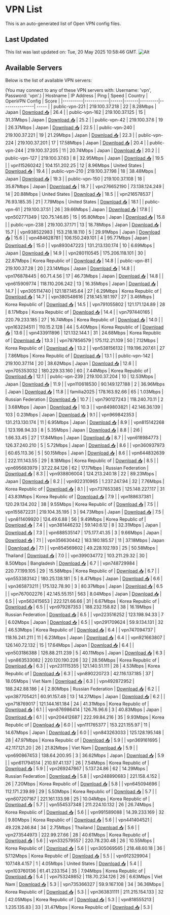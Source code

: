 # VPN List

This is an auto-generated list of Open VPN config files.

## Last Updated

This list was last updated on: Tue, 20 May 2025 10:58:46 GMT.
![Alt](https://repobeats.axiom.co/api/embed/186b98318ef1479477931607c1ad7d823f12451f.svg "Repobeats analytics image")

## Available Servers

Below is the list of available VPN servers:

(You may connect to any of these VPN servers with: Username: 'vpn', Password: 'vpn'.)
| Hostname | IP Address | Ping | Speed | Country | OpenVPN Config | Score |
|----------|------------|------|-------|---------|----------------| ----- |
| public-vpn-221 | 219.100.37.218 | 22 | 8.28Mbps | Japan | [Download 📥](./configs/server_0_JP.ovpn) | 26.4 |
| public-vpn-162 | 219.100.37.125 | 15 | 31.31Mbps | Japan | [Download 📥](./configs/server_1_JP.ovpn) | 25.2 |
| public-vpn-42 | 219.100.37.6 | 19 | 26.37Mbps | Japan | [Download 📥](./configs/server_2_JP.ovpn) | 22.5 |
| public-vpn-240 | 219.100.37.221 | 19 | 21.29Mbps | Japan | [Download 📥](./configs/server_3_JP.ovpn) | 22.3 |
| public-vpn-224 | 219.100.37.201 | 17 | 17.58Mbps | Japan | [Download 📥](./configs/server_4_JP.ovpn) | 20.4 |
| public-vpn-244 | 219.100.37.205 | 11 | 20.74Mbps | Japan | [Download 📥](./configs/server_5_JP.ovpn) | 20.2 |
| public-vpn-127 | 219.100.37.63 | 8 | 32.95Mbps | Japan | [Download 📥](./configs/server_6_JP.ovpn) | 19.5 |
| vpn115260242 | 104.151.202.25 | 12 | 8.96Mbps | United States | [Download 📥](./configs/server_7_US.ovpn) | 19.4 |
| public-vpn-210 | 219.100.37.198 | 18 | 38.48Mbps | Japan | [Download 📥](./configs/server_8_JP.ovpn) | 19.3 |
| public-vpn-150 | 219.100.37.108 | 18 | 35.87Mbps | Japan | [Download 📥](./configs/server_9_JP.ovpn) | 18.7 |
| vpn276652190 | 73.138.124.249 | 14 | 20.88Mbps | United States | [Download 📥](./configs/server_10_US.ovpn) | 18.5 |
| vpn216578537 | 76.93.185.35 | 21 | 7.79Mbps | United States | [Download 📥](./configs/server_11_US.ovpn) | 18.1 |
| public-vpn-61 | 219.100.37.51 | 26 | 39.66Mbps | Japan | [Download 📥](./configs/server_12_JP.ovpn) | 17.8 |
| vpn502771349 | 120.75.146.85 | 15 | 95.80Mbps | Japan | [Download 📥](./configs/server_13_JP.ovpn) | 15.8 |
| public-vpn-238 | 219.100.37.171 | 13 | 18.78Mbps | Japan | [Download 📥](./configs/server_14_JP.ovpn) | 15.7 |
| vpn938522983 | 153.218.18.110 | 5 | 29.91Mbps | Japan | [Download 📥](./configs/server_15_JP.ovpn) | 15.6 |
| vpn484628781 | 106.150.249.101 | 4 | 95.77Mbps | Japan | [Download 📥](./configs/server_16_JP.ovpn) | 15.0 |
| vpn893047223 | 131.213.130.174 | 10 | 6.69Mbps | Japan | [Download 📥](./configs/server_17_JP.ovpn) | 14.9 |
| vpn280110545 | 175.206.118.101 | 30 | 22.87Mbps | Korea Republic of | [Download 📥](./configs/server_18_KR.ovpn) | 14.8 |
| public-vpn-81 | 219.100.37.28 | 20 | 23.14Mbps | Japan | [Download 📥](./configs/server_19_JP.ovpn) | 14.8 |
| vpn176878445 | 60.71.4.56 | 17 | 46.73Mbps | Japan | [Download 📥](./configs/server_20_JP.ovpn) | 14.8 |
| vpn615909774 | 118.110.206.242 | 13 | 16.35Mbps | Japan | [Download 📥](./configs/server_21_JP.ovpn) | 14.7 |
| vpn305114740 | 121.187.145.64 | 27 | 6.29Mbps | Korea Republic of | [Download 📥](./configs/server_22_KR.ovpn) | 14.7 |
| vpn380548616 | 218.145.181.197 | 27 | 3.46Mbps | Korea Republic of | [Download 📥](./configs/server_23_KR.ovpn) | 14.5 |
| vpn791055802 | 121.171.124.89 | 28 | 8.17Mbps | Korea Republic of | [Download 📥](./configs/server_24_KR.ovpn) | 14.4 |
| vpn797440165 | 220.79.233.185 | 27 | 16.74Mbps | Korea Republic of | [Download 📥](./configs/server_25_KR.ovpn) | 14.0 |
| vpn163234511 | 110.15.2.128 | 44 | 5.40Mbps | Korea Republic of | [Download 📥](./configs/server_26_KR.ovpn) | 13.6 |
| vpn433911896 | 121.132.144.1 | 31 | 24.68Mbps | Korea Republic of | [Download 📥](./configs/server_27_KR.ovpn) | 13.3 |
| vpn787856579 | 175.112.21.109 | 50 | 7.12Mbps | Korea Republic of | [Download 📥](./configs/server_28_KR.ovpn) | 13.2 |
| vpn538156132 | 119.196.207.61 | 27 | 7.86Mbps | Korea Republic of | [Download 📥](./configs/server_29_KR.ovpn) | 13.1 |
| public-vpn-142 | 219.100.37.114 | 20 | 38.62Mbps | Japan | [Download 📥](./configs/server_30_JP.ovpn) | 12.6 |
| vpn705353032 | 180.229.33.160 | 60 | 7.44Mbps | Korea Republic of | [Download 📥](./configs/server_31_KR.ovpn) | 12.1 |
| public-vpn-239 | 219.100.37.204 | 10 | 12.53Mbps | Japan | [Download 📥](./configs/server_32_JP.ovpn) | 11.9 |
| vpn110618530 | 90.149.127.188 | 2 | 36.96Mbps | Japan | [Download 📥](./configs/server_33_JP.ovpn) | 11.8 |
| familia2025 | 178.163.92.66 | 65 | 1.03Mbps | Russian Federation | [Download 📥](./configs/server_34_RU.ovpn) | 10.7 |
| vpn790127243 | 118.240.70.11 | 2 | 3.68Mbps | Japan | [Download 📥](./configs/server_35_JP.ovpn) | 10.3 |
| vpn849803821 | 42.146.36.139 | 103 | 0.23Mbps | Japan | [Download 📥](./configs/server_36_JP.ovpn) | 9.1 |
| vpn969842353 | 131.213.130.174 | 11 | 6.95Mbps | Japan | [Download 📥](./configs/server_37_JP.ovpn) | 8.9 |
| vpn815142268 | 123.198.94.33 | 8 | 5.35Mbps | Japan | [Download 📥](./configs/server_38_JP.ovpn) | 8.8 |
| 2i6 | 1.66.33.45 | 27 | 17.84Mbps | Japan | [Download 📥](./configs/server_39_JP.ovpn) | 8.7 |
| vpn618984773 | 126.37.240.210 | 5 | 5.72Mbps | Japan | [Download 📥](./configs/server_40_JP.ovpn) | 8.6 |
| vpn360937973 | 60.65.113.36 | 5 | 50.15Mbps | Japan | [Download 📥](./configs/server_41_JP.ovpn) | 8.6 |
| vpn644832639 | 222.111.143.55 | 29 | 8.18Mbps | Korea Republic of | [Download 📥](./configs/server_42_KR.ovpn) | 8.5 |
| vpn695683979 | 37.22.84.126 | 62 | 17.17Mbps | Russian Federation | [Download 📥](./configs/server_43_RU.ovpn) | 8.3 |
| vpn938806004 | 124.213.240.18 | 22 | 89.23Mbps | Japan | [Download 📥](./configs/server_44_JP.ovpn) | 8.2 |
| vpn922310965 | 1.237.247.94 | 32 | 7.76Mbps | Korea Republic of | [Download 📥](./configs/server_45_KR.ovpn) | 8.1 |
| vpn737653385 | 125.148.227.117 | 31 | 43.83Mbps | Korea Republic of | [Download 📥](./configs/server_46_KR.ovpn) | 7.9 |
| vpn188637381 | 120.29.134.202 | 38 | 9.55Mbps | Korea Republic of | [Download 📥](./configs/server_47_KR.ovpn) | 7.5 |
| vpn155872231 | 219.104.35.195 | 3 | 94.73Mbps | Japan | [Download 📥](./configs/server_48_JP.ovpn) | 7.5 |
| vpn811409920 | 124.49.6.88 | 56 | 9.49Mbps | Korea Republic of | [Download 📥](./configs/server_49_KR.ovpn) | 7.4 |
| vpn381446232 | 59.140.6.12 | 8 | 32.31Mbps | Japan | [Download 📥](./configs/server_50_JP.ovpn) | 7.3 |
| vpn688535147 | 175.177.41.35 | 3 | 9.66Mbps | Japan | [Download 📥](./configs/server_51_JP.ovpn) | 7.1 |
| vpn356630442 | 183.180.185.57 | 11 | 37.18Mbps | Japan | [Download 📥](./configs/server_52_JP.ovpn) | 7.1 |
| vpn854569602 | 49.228.102.193 | 25 | 50.58Mbps | Thailand | [Download 📥](./configs/server_53_TH.ovpn) | 7.0 |
| vpn399034772 | 103.211.29.32 | 30 | 8.50Mbps | Bangladesh | [Download 📥](./configs/server_54_BD.ovpn) | 6.7 |
| vpn748729984 | 220.77.199.105 | 29 | 15.58Mbps | Korea Republic of | [Download 📥](./configs/server_55_KR.ovpn) | 6.7 |
| vpn553383142 | 180.25.138.181 | 5 | 8.47Mbps | Japan | [Download 📥](./configs/server_56_JP.ovpn) | 6.6 |
| vpn365873211 | 175.132.78.90 | 3 | 80.37Mbps | Japan | [Download 📥](./configs/server_57_JP.ovpn) | 6.5 |
| vpn767002276 | 42.145.55.151 | 563 | 8.04Mbps | Japan | [Download 📥](./configs/server_58_JP.ovpn) | 6.5 |
| vpn562415653 | 222.121.66.66 | 31 | 6.67Mbps | Korea Republic of | [Download 📥](./configs/server_59_KR.ovpn) | 6.5 |
| vpn979287353 | 188.232.158.82 | 38 | 16.19Mbps | Russian Federation | [Download 📥](./configs/server_60_RU.ovpn) | 6.5 |
| vpn223516252 | 123.198.94.33 | 7 | 6.02Mbps | Japan | [Download 📥](./configs/server_61_JP.ovpn) | 6.5 |
| vpn291709624 | 59.9.134.131 | 32 | 46.53Mbps | Korea Republic of | [Download 📥](./configs/server_62_KR.ovpn) | 6.4 |
| vpn747094737 | 118.16.241.211 | 11 | 6.23Mbps | Japan | [Download 📥](./configs/server_63_JP.ovpn) | 6.4 |
| vpn921663807 | 126.140.72.132 | 15 | 17.64Mbps | Japan | [Download 📥](./configs/server_64_JP.ovpn) | 6.4 |
| vpn503186388 | 126.88.211.239 | 5 | 40.11Mbps | Japan | [Download 📥](./configs/server_65_JP.ovpn) | 6.3 |
| vpn863533082 | 220.120.190.226 | 32 | 28.56Mbps | Korea Republic of | [Download 📥](./configs/server_66_KR.ovpn) | 6.3 |
| vpn231115355 | 121.140.51.111 | 28 | 4.53Mbps | Korea Republic of | [Download 📥](./configs/server_67_KR.ovpn) | 6.3 |
| vpn890220723 | 42.116.137.185 | 37 | 18.05Mbps | Viet Nam | [Download 📥](./configs/server_68_VN.ovpn) | 6.3 |
| vpn492872952 | 188.242.88.186 | 4 | 2.80Mbps | Russian Federation | [Download 📥](./configs/server_69_RU.ovpn) | 6.2 |
| vpn387705421 | 60.91.157.48 | 13 | 14.27Mbps | Japan | [Download 📥](./configs/server_70_JP.ovpn) | 6.2 |
| vpn718769017 | 121.144.161.184 | 24 | 41.31Mbps | Korea Republic of | [Download 📥](./configs/server_71_KR.ovpn) | 6.1 |
| vpn876986414 | 126.76.96.6 | 3 | 40.83Mbps | Japan | [Download 📥](./configs/server_72_JP.ovpn) | 6.1 |
| vpn204412687 | 222.99.84.216 | 35 | 9.93Mbps | Korea Republic of | [Download 📥](./configs/server_73_KR.ovpn) | 6.0 |
| vpn111765377 | 153.221.155.97 | 11 | 14.67Mbps | Japan | [Download 📥](./configs/server_74_JP.ovpn) | 6.0 |
| vpn843263033 | 125.128.195.148 | 28 | 47.97Mbps | Korea Republic of | [Download 📥](./configs/server_75_KR.ovpn) | 5.9 |
| vpn369161695 | 42.117.121.20 | 26 | 21.82Mbps | Viet Nam | [Download 📥](./configs/server_76_VN.ovpn) | 5.9 |
| vpn690867453 | 138.64.200.95 | 3 | 36.62Mbps | Japan | [Download 📥](./configs/server_77_JP.ovpn) | 5.9 |
| vpn611794514 | 210.97.41.137 | 26 | 7.54Mbps | Korea Republic of | [Download 📥](./configs/server_78_KR.ovpn) | 5.9 |
| vpn269247867 | 5.137.24.86 | 62 | 14.29Mbps | Russian Federation | [Download 📥](./configs/server_79_RU.ovpn) | 5.8 |
| vpn248890683 | 221.158.4.152 | 26 | 7.20Mbps | Korea Republic of | [Download 📥](./configs/server_80_KR.ovpn) | 5.8 |
| vpn645094696 | 112.171.239.89 | 29 | 5.50Mbps | Korea Republic of | [Download 📥](./configs/server_81_KR.ovpn) | 5.7 |
| vpn607207167 | 221.161.133.98 | 25 | 10.04Mbps | Korea Republic of | [Download 📥](./configs/server_82_KR.ovpn) | 5.7 |
| vpn554537348 | 211.224.10.132 | 26 | 26.74Mbps | Korea Republic of | [Download 📥](./configs/server_83_KR.ovpn) | 5.6 |
| vpn991589088 | 14.39.233.169 | 32 | 9.80Mbps | Korea Republic of | [Download 📥](./configs/server_84_KR.ovpn) | 5.6 |
| vpn441404521 | 49.228.246.84 | 34 | 2.75Mbps | Thailand | [Download 📥](./configs/server_85_TH.ovpn) | 5.6 |
| vpn273544973 | 222.99.27.66 | 28 | 40.61Mbps | Korea Republic of | [Download 📥](./configs/server_86_KR.ovpn) | 5.6 |
| vpn332579557 | 220.78.230.48 | 26 | 10.55Mbps | Korea Republic of | [Download 📥](./configs/server_87_KR.ovpn) | 5.6 |
| vpn305069565 | 218.48.60.18 | 36 | 57.12Mbps | Korea Republic of | [Download 📥](./configs/server_88_KR.ovpn) | 5.5 |
| vpn912329904 | 107.148.4.157 | 1 | 4.05Mbps | United States | [Download 📥](./configs/server_89_US.ovpn) | 5.4 |
| vpn103760136 | 61.41.233.154 | 35 | 7.94Mbps | Korea Republic of | [Download 📥](./configs/server_90_KR.ovpn) | 5.4 |
| vpn753249852 | 118.70.234.126 | 26 | 6.63Mbps | Viet Nam | [Download 📥](./configs/server_91_VN.ovpn) | 5.3 |
| vpn735366327 | 59.9.167.108 | 34 | 36.36Mbps | Korea Republic of | [Download 📥](./configs/server_92_KR.ovpn) | 5.3 |
| vpn363831111 | 211.215.154.133 | 32 | 42.05Mbps | Korea Republic of | [Download 📥](./configs/server_93_KR.ovpn) | 5.3 |
| vpn818555213 | 1.235.135.83 | 33 | 31.47Mbps | Korea Republic of | [Download 📥](./configs/server_94_KR.ovpn) | 5.3 |
